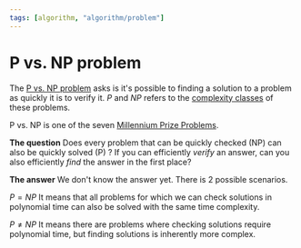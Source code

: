 ```yaml
---
tags: [algorithm, "algorithm/problem"]
---
```


# P vs. NP problem

The [P vs. NP problem](https://en.wikipedia.org/wiki/P_versus_NP_problem) asks is it's possible to finding a solution to a problem as quickly it is to verify it. *P* and *NP* refers to the [complexity classes](../complexity.md#Complexity%20classes) of these problems.

P vs. NP is one of the seven [Millennium Prize Problems](index.md#Millennium%20Prize%20Problems).

**The question**
Does every problem that can be quickly checked (NP) can also be quickly solved (P) ?
If you can efficiently *verify* an answer, can you also efficiently *find* the answer in the first place?

**The answer**
We don't know the answer yet. There is 2 possible scenarios.

$P=NP$
It means that all problems for which we can check solutions in polynomial time can also be solved with the same time complexity.

$P ≠ NP$
It means there are problems where checking solutions require polynomial time, but finding solutions is inherently more complex.